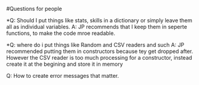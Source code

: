 ﻿#Questions for people

*Q: Should I put things like stats, skills in a dictionary or simply leave them all as individual variables.
A: JP recommends that I keep them in seperte functions, to make the code mroe readable.

*Q: where do i put things like Random and CSV readers and such
A: JP recommended putting them in constructors because tey get dropped after.
However the CSV reader is too much processing for a constructor, instead create it at the begining and store it in memory

Q: How to create error messages that matter.
